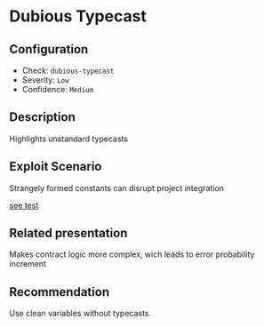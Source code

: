 # Dubious Typecast

## Configuration
* Check: `dubious-typecast`
* Severity: `Low`
* Confidence: `Medium` 

## Description

Highlights unstandard typecasts

## Exploit Scenario

Strangely formed constants can disrupt project integration

[see test](../tests/dubious_typecast_test.sol)

## Related presentation

Makes contract logic more complex, wich leads to error probability increment

## Recommendation
Use clean variables without typecasts.